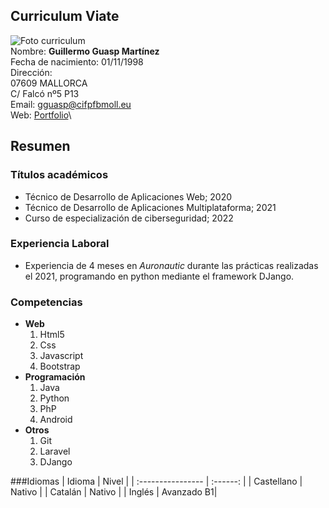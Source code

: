 ## Curriculum Viate
![Foto curriculum](https://cdn-icons-png.flaticon.com/256/8526/8526452.png)\
Nombre: **Guillermo Guasp Martínez**\
Fecha de nacimiento: 01/11/1998\
Dirección:\
07609 MALLORCA\
C/ Falcó nº5 P13\
Email: gguasp@cifpfbmoll.eu\
Web: [Portfolio](google.com)\

## Resumen
### Títulos académicos
* Técnico de Desarrollo de Aplicaciones Web; 2020
* Técnico de Desarrollo de Aplicaciones Multiplataforma; 2021
* Curso de especialización de ciberseguridad; 2022

### Experiencia Laboral
* Experiencia de 4 meses en *Auronautic* durante las prácticas realizadas el 2021, programando en python mediante el framework DJango.

### Competencias

* **Web** 
  1. Html5
  2. Css
  3. Javascript
  4. Bootstrap
* **Programación** 
    1. Java
    2. Python
    3. PhP
    4. Android
* **Otros**
    1. Git
    2. Laravel
    2. DJango

###Idiomas
| Idioma              | Nivel |
| :---------------- | :------: |
| Castellano       |   Nativo   |
| Catalán    |  Nativo   |
| Inglés          |  Avanzado B1|

